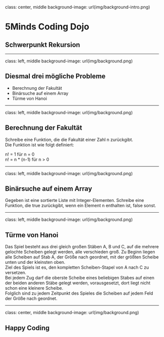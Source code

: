 class: center, middle
background-image: url(img/background-intro.png)

# 5Minds Coding Dojo
## Schwerpunkt Rekursion
  
---
class: left, middle
background-image: url(img/background.png)

## Diesmal drei mögliche Probleme

* Berechnung der Fakultät
* Binärsuche auf einem Array
* Türme von Hanoi
  
---
class: left, middle
background-image: url(img/background.png)

## Berechnung der Fakultät

Schreibe eine Funktion, die die Fakultät einer Zahl n zurückgibt.  
Die Funktion ist wie folgt definiert:  
  
n! = 1 für n = 0  
n! = n * (n-1) für n > 0
  
---
class: left, middle
background-image: url(img/background.png)

## Binärsuche auf einem Array

Gegeben ist eine sortierte Liste mit Integer-Elementen.
Schreibe eine Funktion, die true zurückgibt, wenn ein Element n enthalten ist, false sonst.
  
---
class: left, middle
background-image: url(img/background.png)

## Türme von Hanoi

Das Spiel besteht aus drei gleich großen Stäben A, B und C, auf die mehrere gelochte Scheiben gelegt werden, alle verschieden groß. Zu Beginn liegen alle Scheiben auf Stab A, der Größe nach geordnet, mit der größten Scheibe unten und der kleinsten oben.  
Ziel des Spiels ist es, den kompletten Scheiben-Stapel von A nach C zu versetzen.  
Bei jedem Zug darf die oberste Scheibe eines beliebigen Stabes auf einen der beiden anderen Stäbe gelegt werden, vorausgesetzt, dort liegt nicht schon eine kleinere Scheibe.  
Folglich sind zu jedem Zeitpunkt des Spieles die Scheiben auf jedem Feld der Größe nach geordnet.

---
class: center, middle
background-image: url(img/background.png)

## Happy Coding
